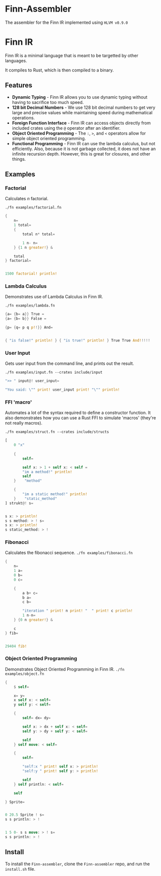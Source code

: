 # Finn-Assembler
The assembler for the Finn IR implemented using `HLVM v0.9.0`

# Finn IR

Finn IR is a minimal language that is meant to be targetted by other languages.

It compiles to Rust, which is then compiled to a binary.


## Features
* **Dynamic Typing** - Finn IR allows you to use dynamic typing without having to sacrifice too much speed.
* **128 bit Decimal Numbers** - We use 128 bit decimal numbers to get very large and precise values while maintaining speed during mathematical operations.
* **Foreign Function Interface** - Finn IR can access objects directly from included crates using the `@` operator after an identifier.
* **Object Oriented Programming** - The `:`, `>`, and `<` operators allow for simple object oriented programming.
* **Functional Programming** - Finn IR can use the lambda calculus, but not efficiently. Also, because it is not garbage collected, it does not have an infinite recursion depth. However, this is great for closures, and other things.

## Examples

### Factorial

Calculates _n_ factorial.

`./fn examples/factorial.fn`

```rust
{ 
    n=
    1 total=
    {
        total n* total=

        1 n- n=
    } {1 n greater!} &

    total
} factorial=


1500 factorial! println!
```

### Lambda Calculus

Demonstrates use of Lambda Calculus in Finn IR.

`./fn examples/lambda.fn`

```rust
{a= {b= a}} True = 
{a= {b= b}} False = 

{p= {q= p q p!!}} And=


{ "is false!" println! } { "is true!" println! } True True And!!!!!
```


### User Input

Gets user input from the command line, and prints out the result.

`./fn examples/input.fn --crates include/input`

```rust
">> " input@! user_input=

"You said: \"" print! user_input print! "\"" println!
```


### FFI 'macro'

Automates a lot of the syntax required to define a constructor function. It also demonstrates how you can use a Rust FFI to simulate 'macros' (they're not really macros).

`./fn examples/struct.fn --crates include/structs`

```rust
[
    0 "x"
    
    {
        self=

        self x: > 1 + self x: < self =
        "im a method!" println!
        self
    }    "method"

    {
        "im a static method!" println!
    }    "static_method"
] strukt@! s=


s x: > println!
s s method: > ! s=
s x: > println!
s static_method: > !
```


### Fibonacci

Calculates the fibonacci sequence.
`./fn examples/fibonacci.fn`

```rust
{
    n=
    1 a=
    0 b=
    0 c=

    {
        a b+ c=
        b a=
        c b=

        "iteration " print! n print! "  " print! c println!
        1 n-n=
    } {0 n greater!} &

    c
} fib=


29404 fib!
```


### Object Oriented Programming

Demonstrates Object Oriented Programming in Finn IR.
`./fn examples/object.fn`

```rust
{
    $ self=

    x= y=
    x self x: < self=
    y self y: < self=

    {
        self= dx= dy=

        self x: > dx + self x: < self=
        self y: > dy + self y: < self=

        self
    } self move: < self=

    {
        self=

        "self:x " print! self x: > println!
        "self:y " print! self y: > println!

        self
    } self println: < self=

    self

} Sprite=


0 20.5 Sprite ! s=
s s println: > !


1 5 0- s s move: > ! s=
s s println: > !
```

## Install

To install the `Finn-assembler`, clone the `Finn-assembler` repo, and run the `install.sh` file.
